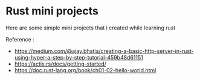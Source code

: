 # Rust mini projects

Here are some simple mini projects that i created while learning rust

Reference :
* https://medium.com/@ajay.bhatia/creating-a-basic-http-server-in-rust-using-hyper-a-step-by-step-tutorial-459b48d61151
* https://actix.rs/docs/getting-started/
* https://doc.rust-lang.org/book/ch01-02-hello-world.html